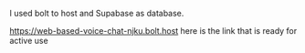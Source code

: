 I used bolt to host and Supabase as database.

https://web-based-voice-chat-njku.bolt.host here is the link that is ready for active use
